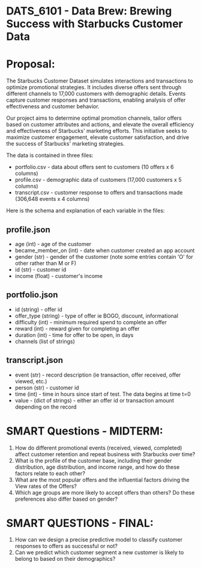 # DATS_6101 - Data Brew: Brewing Success with Starbucks Customer Data
# Proposal: 
The Starbucks Customer Dataset simulates interactions and transactions to optimize promotional strategies. It includes diverse offers sent through different channels to 17,000 customers with demographic details. Events capture customer responses and transactions, enabling analysis of offer effectiveness and customer behavior.

Our project aims to determine optimal promotion channels, tailor offers based on customer attributes and actions, and elevate the overall efficiency and effectiveness of Starbucks' marketing efforts. This initiative seeks to maximize customer engagement, elevate customer satisfaction, and drive the success of Starbucks' marketing strategies.

The data is contained in three files:
- portfolio.csv - data about offers sent to customers (10 offers x 6 columns)
- profile.csv - demographic data of customers (17,000 customers x 5 columns)
- transcript.csv - customer response to offers and transactions made (306,648 events x 4 columns)

Here is the schema and explanation of each variable in the files:

## profile.json
- age (int) - age of the customer
- became_member_on (int) - date when customer created an app account
- gender (str) - gender of the customer (note some entries contain 'O' for other rather than M or F)
- id (str) - customer id
- income (float) - customer's income
## portfolio.json
- id (string) - offer id
- offer_type (string) - type of offer ie BOGO, discount, informational
- difficulty (int) - minimum required spend to complete an offer
- reward (int) - reward given for completing an offer
- duration (int) - time for offer to be open, in days
- channels (list of strings)
## transcript.json
- event (str) - record description (ie transaction, offer received, offer viewed, etc.)
- person (str) - customer id
- time (int) - time in hours since start of test. The data begins at time t=0
- value - (dict of strings) - either an offer id or transaction amount depending on the record
# SMART Questions - MIDTERM: 
1. How do different promotional events (received, viewed, completed) affect customer retention and repeat business with Starbucks over time?             
2. What is the profile of the customer base, including their gender distribution, age distribution, and income range, and how do these factors relate to each other?
3. What are the most popular offers and the influential factors driving the View rates of the Offers?
4. Which age groups are more likely to accept offers than others? Do these preferences also differ based on gender?

# SMART QUESTIONS - FINAL:

1. How can we design a precise predictive model to classify customer responses to offers as successful or not?
2. Can we predict which customer segment a new customer is likely to belong to based on their demographics?





